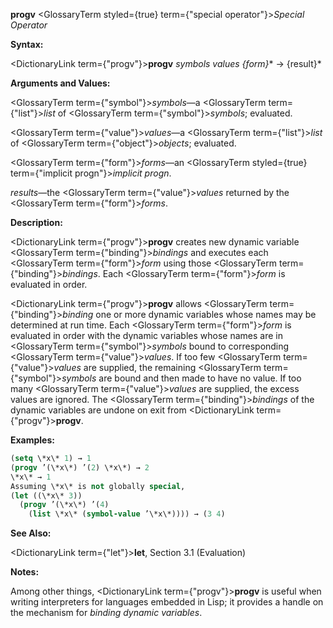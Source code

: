 **progv** <GlossaryTerm styled={true} term={"special operator"}><i>Special Operator</i></GlossaryTerm> 



**Syntax:** 



<DictionaryLink  term={"progv"}><b>progv</b></DictionaryLink> *symbols values \{form\}*\* → \{result\}\* 



**Arguments and Values:** 



<GlossaryTerm  term={"symbol"}><i>symbols</i></GlossaryTerm>—a <GlossaryTerm  term={"list"}><i>list</i></GlossaryTerm> of <GlossaryTerm  term={"symbol"}><i>symbols</i></GlossaryTerm>; evaluated. 



<GlossaryTerm  term={"value"}><i>values</i></GlossaryTerm>—a <GlossaryTerm  term={"list"}><i>list</i></GlossaryTerm> of <GlossaryTerm  term={"object"}><i>objects</i></GlossaryTerm>; evaluated. 



<GlossaryTerm  term={"form"}><i>forms</i></GlossaryTerm>—an <GlossaryTerm styled={true} term={"implicit progn"}><i>implicit progn</i></GlossaryTerm>. 



*results*—the <GlossaryTerm  term={"value"}><i>values</i></GlossaryTerm> returned by the <GlossaryTerm  term={"form"}><i>forms</i></GlossaryTerm>. 



**Description:** 



<DictionaryLink  term={"progv"}><b>progv</b></DictionaryLink> creates new dynamic variable <GlossaryTerm  term={"binding"}><i>bindings</i></GlossaryTerm> and executes each <GlossaryTerm  term={"form"}><i>form</i></GlossaryTerm> using those <GlossaryTerm  term={"binding"}><i>bindings</i></GlossaryTerm>. Each <GlossaryTerm  term={"form"}><i>form</i></GlossaryTerm> is evaluated in order. 



<DictionaryLink  term={"progv"}><b>progv</b></DictionaryLink> allows <GlossaryTerm  term={"binding"}><i>binding</i></GlossaryTerm> one or more dynamic variables whose names may be determined at run time. Each <GlossaryTerm  term={"form"}><i>form</i></GlossaryTerm> is evaluated in order with the dynamic variables whose names are in <GlossaryTerm  term={"symbol"}><i>symbols</i></GlossaryTerm> bound to corresponding <GlossaryTerm  term={"value"}><i>values</i></GlossaryTerm>. If too few <GlossaryTerm  term={"value"}><i>values</i></GlossaryTerm> are supplied, the remaining <GlossaryTerm  term={"symbol"}><i>symbols</i></GlossaryTerm> are bound and then made to have no value. If too many <GlossaryTerm  term={"value"}><i>values</i></GlossaryTerm> are supplied, the excess values are ignored. The <GlossaryTerm  term={"binding"}><i>bindings</i></GlossaryTerm> of the dynamic variables are undone on exit from <DictionaryLink  term={"progv"}><b>progv</b></DictionaryLink>. 



**Examples:**
```lisp
(setq \*x\* 1) → 1 
(progv ’(\*x\*) ’(2) \*x\*) → 2 
\*x\* → 1 
Assuming \*x\* is not globally special, 
(let ((\*x\* 3)) 
  (progv ’(\*x\*) ’(4) 
    (list \*x\* (symbol-value ’\*x\*)))) → (3 4) 


```
**See Also:** 



<DictionaryLink  term={"let"}><b>let</b></DictionaryLink>, Section 3.1 (Evaluation) 



**Notes:** 



Among other things, <DictionaryLink  term={"progv"}><b>progv</b></DictionaryLink> is useful when writing interpreters for languages embedded in Lisp; it provides a handle on the mechanism for *binding dynamic variables*. 



